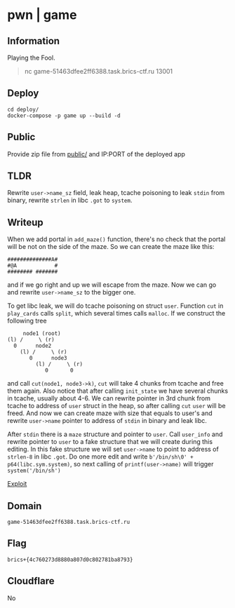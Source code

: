 # pwn | game

## Information

Playing the Fool.
> nc game-51463dfee2ff6388.task.brics-ctf.ru 13001

## Deploy

```
cd deploy/
docker-compose -p game up --build -d
```

## Public

Provide zip file from [public/](./public/) and IP:PORT of the deployed app

## TLDR

Rewrite `user->name_sz` field, leak heap, tcache poisoning to leak `stdin` from binary, rewrite `strlen` in libc `.got` to `system`.

## Writeup

When we add portal in `add_maze()` function, there's no check that the portal will be not on the side of the maze. So we can create the maze like this:
```
##############A#
#@A            #
######## #######
```
and if we go right and up we will escape from the maze. Now we can go and rewrite `user->name_sz` to the bigger one.

To get libc leak, we will do tcache poisoning on struct `user`. Function `cut` in `play_cards` calls `split`, which several times calls `malloc`. If we construct the following tree
```
     node1 (root)
(l) /     \ (r)
  0      node2
    (l) /     \ (r)
       0      node3
         (l) /     \ (r)
            0       0
```
and call `cut(node1, node3->k)`, `cut` will take 4 chunks from tcache and free them again. Also notice that after calling `init_state` we have several chunks in tcache, usually about 4-6. We can rewrite pointer in 3rd chunk from tcache to address of `user` struct in the heap, so after calling `cut` `user` will be freed. And now we can create maze with size that equals to user's and rewrite `user->name` pointer to address of `stdin` in binary and leak libc.

After `stdin` there is a `maze` structure and pointer to `user`. Call `user_info` and rewrite pointer to `user` to a fake structure that we will create during this editing. In this fake structure we will set `user->name` to point to address of `strlen-8` in libc `.got`. Do one more edit and write `b'/bin/sh\0' + p64(libc.sym.system)`, so next calling of `printf(user->name)` will trigger `system('/bin/sh')`

[Exploit](./solve/spl.py)

## Domain
`game-51463dfee2ff6388.task.brics-ctf.ru`

## Flag

```
brics+{4c760273d8880a807d0c802781ba8793}
```

## Cloudflare
No
